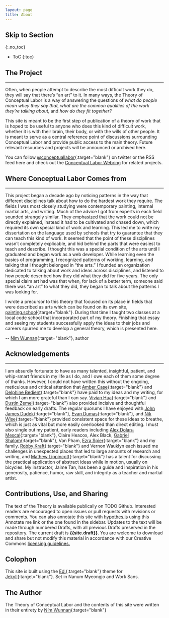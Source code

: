 ```yaml
---
layout: page
title: About
---
```


## Skip to Section
{:.no_toc}

* ToC
{:toc}


## The Project
---
Often, when people attempt to describe the most difficult work they do, they will say that there’s “an art” to it. In many ways, the Theory of Conceptual Labor is a way of answering the questions of _what do people mean whey they say that, what are the common qualities of the work they’re talking about,_ and _how do they fit together?_ 

This site is meant to be the first step of publication of a theory of work that is hoped to be useful to anyone who does this kind of difficult work, whether it is with their brain, their body, or with the wills of other people. It is meant to serve as a central reference point of discussions surrounding Conceptual Labor and provide public access to the main theory. Future relevant resources and projects will be announced or archived here.

You can follow [@conceptuallabor](https://twitter.com/conceptuallabor){:target="blank"} on twitter or the RSS feed here and check out the [Conceptual Labor Webring]({{site.url}}/webring) for related projects.

## Where Conceptual Labor Comes from

---


This project began a decade ago by noticing patterns in the way that different disciplines talk about how to do the hardest work they require. The fields I was most closely studying were contemporary painting, internal martial arts, and writing. Much of the advice I got from experts in each field sounded strangely similar. They emphasized that the work could not be directly explained, instead it had to be cultivated and chased down, which required its own special kind of work and learning. This led me to write my dissertation on the language used by schools that try to guarantee that they can teach this kind of work. It seemed that the point of these disciplines wasn’t completely explicable, and hid behind the parts that were easiest to teach and describe. I thought this was a special condition of the arts until I graduated and began work as a web developer. While learning even the basics of programming, I recognized patterns of working, learning, and talking that I thought belonged in “the arts.” I founded an organization dedicated to talking about work and ideas across disciplines, and listened to how people described how they did what they did for five years. The only special claim art had was that when, for lack of a better term, someone said there was “an art” to what they did, they began to talk about the patterns I was looking for. 

I wrote a precursor to this theory that focused on its place in fields that were described as arts which can be found on its own site, [painting.school](http://painting.school/the-thing-i-am-trying-to-do.html){:target="blank"}. During that time I taught two classes at a local code school that incorporated part of my theory. Finishing that essay and seeing my students successfully apply the ideas to their jobs and careers spurred me to develop a general theory, which is presented here. 

-- [Ním Wunnan](http://wunnan.com){:target="blank"}, author

## Acknowledgements

--- 

I am absurdly fortunate to have as many talented, insightful, patient, and whip-smart friends in my life as I do, and I owe each of them some degree of thanks. However, I could not have written this without the ongoing, meticulous and critical attention that [Amber Case](http://caseorganic.com/){:target="blank"} and [Delphine Bedient](http://quotidianpress.com/){:target="blank"} have paid to my ideas and my writing, for which I am more grateful than I can say. [Vivian Hua](http://vivianhua.com/){:target="blank"} and [Dustin Zemel](https://www.dustinzemel.com/){:target="blank"} also provided incisive and thoughtful feedback on early drafts. The regular quorums I have enjoyed with [John James Dudek](http://funwithjohnjames.com/){:target="blank"}, [Evan Dumas](http://www.eedumas.com/){:target="blank"}, and [Nik Wise](http://nikolas.ws/){:target="blank"} provided consistent space for these ideas to breathe, which is just as vital but more easily overlooked than direct editing. I must also single out my patient, early readers including [Alex Dolan-Mescal](http://dhalab.org/alexdm/){:target="blank"}, Claire Heacox, Alex Black, [Gabriel Shalom](http://www.gabrielshalom.com/){:target="blank"}, Van Pham, [Ezra Spier](https://ahhrrr.com/){:target="blank"} and my family. [Robby Kraft](https://robbykraft.com/){:target="blank"} and Vernon Wauklyn each issued me challenges in unexpected places that led to large amounts of research and writing, and [Mathew Lippincott](https://www.headfullofair.com/){:target="blank"} has a talent for discussing the practical application of abstract ideas while in motion, usually on bicycles. My instructor, Jaime Tan, has been a guide and inspiration in his generosity, patience, humor, raw skill, and integrity as a teacher and martial artist. 

## Contributions, Use, and Sharing

  <p>The text of the Theory is available publically on TODO Github. Interested readers are encouraged to open issues or pull requests with revisions or comments. You can also annotate this site with <a href="https://hypothes.is/" target="_blank">hypothes.is</a> using this <span style='cursor:pointer;' onclick="javascript:var hypothesis = document.createElement('script'); hypothesis.setAttribute('src','https://hypothes.is/embed.js'); document.head.appendChild(hypothesis);"><a>Annotate me</a></span> link or the one found in the sidebar. Updates to the text will be made through numbered Drafts, with all previous Drafts preserved in the repository. The current draft is <strong>{{site.draft}}</strong>. You are welcome to download and share but not modify this material in accordance with our Creative Commons <a href="{{ site.url }}/license-guidelines">licensing guidelines.</a></p>




##  Colophon

  This site is built using the [Ed.](https://elotroalex.github.io/ed/){:target="blank"} theme for [Jekyll](https://jekyllrb.com/){:target="blank"}. Set in Nanum Myeongjo and Work Sans.

## The Author

  The Theory of Conceptual Labor and the contents of this site were written in their entirety by [Ním Wunnan](http://wunnan.com){:target="blank"}